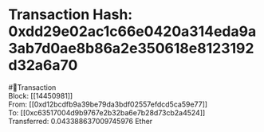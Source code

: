 
Transaction Hash: 0xdd29e02ac1c66e0420a314eda9a3ab7d0ae8b86a2e350618e8123192d32a6a70
====================================================================================
  
#💸Transaction  
Block: [[14450981]]  
From: [[0xd12bcdfb9a39be79da3bdf02557efdcd5ca59e77]]  
To: [[0xc63517004d9b9767e2b32ba6e7b28d73cb2a4524]]  
Transferred: 0.043388637009745976 Ether